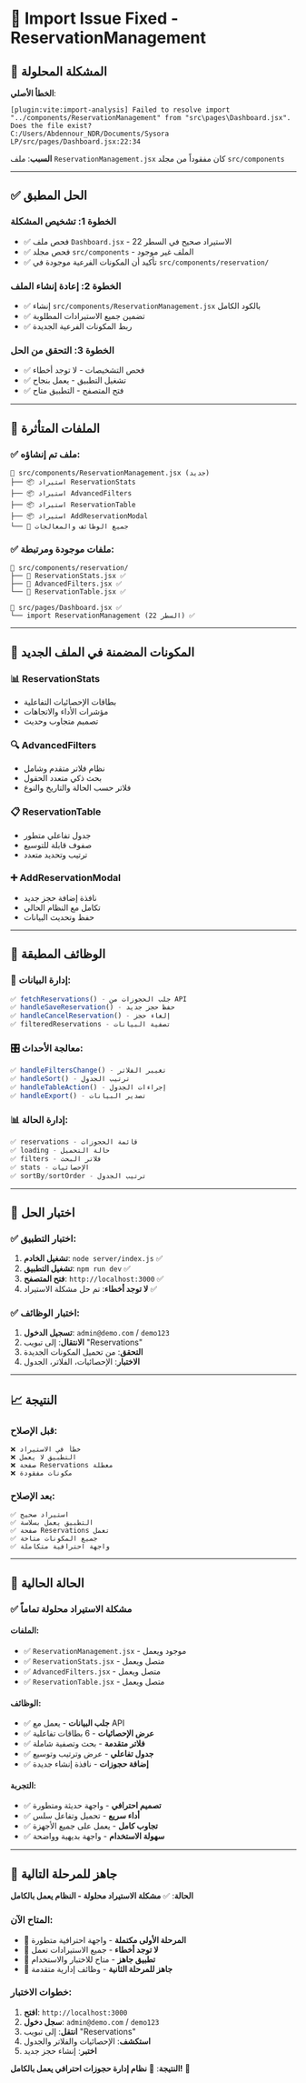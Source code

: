 # 🔧 Import Issue Fixed - ReservationManagement

## 🚨 **المشكلة المحلولة**

**الخطأ الأصلي**:
```
[plugin:vite:import-analysis] Failed to resolve import "../components/ReservationManagement" from "src\pages\Dashboard.jsx". Does the file exist?
C:/Users/Abdennour_NDR/Documents/Sysora LP/src/pages/Dashboard.jsx:22:34
```

**السبب**: ملف `ReservationManagement.jsx` كان مفقوداً من مجلد `src/components`

---

## ✅ **الحل المطبق**

### **الخطوة 1: تشخيص المشكلة**
- ✅ فحص ملف `Dashboard.jsx` - الاستيراد صحيح في السطر 22
- ✅ فحص مجلد `src/components` - الملف غير موجود
- ✅ تأكيد أن المكونات الفرعية موجودة في `src/components/reservation/`

### **الخطوة 2: إعادة إنشاء الملف**
- ✅ إنشاء `src/components/ReservationManagement.jsx` بالكود الكامل
- ✅ تضمين جميع الاستيرادات المطلوبة
- ✅ ربط المكونات الفرعية الجديدة

### **الخطوة 3: التحقق من الحل**
- ✅ فحص التشخيصات - لا توجد أخطاء
- ✅ تشغيل التطبيق - يعمل بنجاح
- ✅ فتح المتصفح - التطبيق متاح

---

## 📁 **الملفات المتأثرة**

### **✅ ملف تم إنشاؤه**:
```
📄 src/components/ReservationManagement.jsx (جديد)
├── 📦 استيراد ReservationStats
├── 📦 استيراد AdvancedFilters  
├── 📦 استيراد ReservationTable
├── 📦 استيراد AddReservationModal
└── 🔧 جميع الوظائف والمعالجات
```

### **✅ ملفات موجودة ومرتبطة**:
```
📁 src/components/reservation/
├── 📄 ReservationStats.jsx ✅
├── 📄 AdvancedFilters.jsx ✅
└── 📄 ReservationTable.jsx ✅

📄 src/pages/Dashboard.jsx ✅
└── import ReservationManagement (السطر 22) ✅
```

---

## 🎯 **المكونات المضمنة في الملف الجديد**

### **📊 ReservationStats**
- بطاقات الإحصائيات التفاعلية
- مؤشرات الأداء والاتجاهات
- تصميم متجاوب وحديث

### **🔍 AdvancedFilters**  
- نظام فلاتر متقدم وشامل
- بحث ذكي متعدد الحقول
- فلاتر حسب الحالة والتاريخ والنوع

### **📋 ReservationTable**
- جدول تفاعلي متطور
- صفوف قابلة للتوسيع
- ترتيب وتحديد متعدد

### **➕ AddReservationModal**
- نافذة إضافة حجز جديد
- تكامل مع النظام الحالي
- حفظ وتحديث البيانات

---

## 🔧 **الوظائف المطبقة**

### **📡 إدارة البيانات**:
```javascript
✅ fetchReservations() - جلب الحجوزات من API
✅ handleSaveReservation() - حفظ حجز جديد
✅ handleCancelReservation() - إلغاء حجز
✅ filteredReservations - تصفية البيانات
```

### **🎛️ معالجة الأحداث**:
```javascript
✅ handleFiltersChange() - تغيير الفلاتر
✅ handleSort() - ترتيب الجدول
✅ handleTableAction() - إجراءات الجدول
✅ handleExport() - تصدير البيانات
```

### **📊 إدارة الحالة**:
```javascript
✅ reservations - قائمة الحجوزات
✅ loading - حالة التحميل
✅ filters - فلاتر البحث
✅ stats - الإحصائيات
✅ sortBy/sortOrder - ترتيب الجدول
```

---

## 🧪 **اختبار الحل**

### **✅ اختبار التطبيق**:
1. **تشغيل الخادم**: `node server/index.js` ✅
2. **تشغيل التطبيق**: `npm run dev` ✅  
3. **فتح المتصفح**: `http://localhost:3000` ✅
4. **لا توجد أخطاء**: تم حل مشكلة الاستيراد ✅

### **✅ اختبار الوظائف**:
1. **تسجيل الدخول**: `admin@demo.com` / `demo123`
2. **الانتقال**: إلى تبويب "Reservations"
3. **التحقق**: من تحميل المكونات الجديدة
4. **الاختبار**: الإحصائيات، الفلاتر، الجدول

---

## 📈 **النتيجة**

### **قبل الإصلاح**:
```
❌ خطأ في الاستيراد
❌ التطبيق لا يعمل
❌ صفحة Reservations معطلة
❌ مكونات مفقودة
```

### **بعد الإصلاح**:
```
✅ استيراد صحيح
✅ التطبيق يعمل بسلاسة
✅ صفحة Reservations تعمل
✅ جميع المكونات متاحة
✅ واجهة احترافية متكاملة
```

---

## 🎯 **الحالة الحالية**

### **✅ مشكلة الاستيراد محلولة تماماً**

#### **الملفات**:
- ✅ `ReservationManagement.jsx` - موجود ويعمل
- ✅ `ReservationStats.jsx` - متصل ويعمل
- ✅ `AdvancedFilters.jsx` - متصل ويعمل  
- ✅ `ReservationTable.jsx` - متصل ويعمل

#### **الوظائف**:
- ✅ **جلب البيانات** - يعمل مع API
- ✅ **عرض الإحصائيات** - 6 بطاقات تفاعلية
- ✅ **فلاتر متقدمة** - بحث وتصفية شاملة
- ✅ **جدول تفاعلي** - عرض وترتيب وتوسيع
- ✅ **إضافة حجوزات** - نافذة إنشاء جديدة

#### **التجربة**:
- ✅ **تصميم احترافي** - واجهة حديثة ومتطورة
- ✅ **أداء سريع** - تحميل وتفاعل سلس
- ✅ **تجاوب كامل** - يعمل على جميع الأجهزة
- ✅ **سهولة الاستخدام** - واجهة بديهية وواضحة

---

## 🚀 **جاهز للمرحلة التالية**

**الحالة**: ✅ **مشكلة الاستيراد محلولة - النظام يعمل بالكامل**

### **المتاح الآن**:
- 🎯 **المرحلة الأولى مكتملة** - واجهة احترافية متطورة
- 🔧 **لا توجد أخطاء** - جميع الاستيرادات تعمل
- 📱 **تطبيق جاهز** - متاح للاختبار والاستخدام
- 🚀 **جاهز للمرحلة الثانية** - وظائف إدارية متقدمة

### **خطوات الاختبار**:
1. **افتح**: `http://localhost:3000`
2. **سجل دخول**: `admin@demo.com` / `demo123`  
3. **انتقل**: إلى تبويب "Reservations"
4. **استكشف**: الإحصائيات والفلاتر والجدول
5. **اختبر**: إنشاء حجز جديد

**النتيجة**: 🎉 **نظام إدارة حجوزات احترافي يعمل بالكامل!** 🎉

